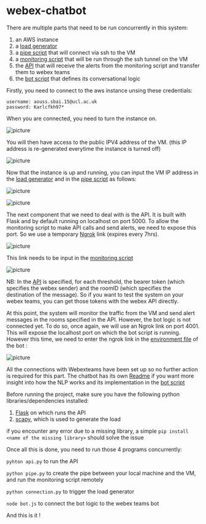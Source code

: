 # webex-chatbot

There are multiple parts that need to be run concurrently in this system:

1) an AWS instance
2) a [load generator](client/venv/connection.py)
3) a [pipe script](client/venv/pipe.py) that will connect via ssh to the VM
4) a [monitoring script](client/venv/sniffer.py) that will be run through the ssh tunnel on the VM
5) the [API](API/api.py) that will receive the alerts from the monitoring script and transfer them to webex teams
6) the [bot script](wam_spark_bot/bot.js) that defines its conversational logic

Firstly, you need to connect to the aws instance unsing these credentials: 
```
username: aouss.sbai.15@ucl.ac.uk 
password: Karlcfkh97*
```


When you are connected, you need to turn the instance on. 


![picture](https://raw.github.com/aousssbai/webex-chatbot/master/pictures/start:stopvm.png)




You will then have access to the public IPV4 address of the VM. (this IP address is re-generated everytime the instance is turned off)


![picture](https://raw.github.com/aousssbai/webex-chatbot/master/pictures/publicIP.png)



Now that the instance is up and running, you can input the VM IP address in the [load generator](client/venv/connection.py) and in the [pipe script](client/venv/pipe.py) as follows: 

![picture](https://raw.github.com/aousssbai/webex-chatbot/master/pictures/vmIPconn.png)

![picture](https://raw.github.com/aousssbai/webex-chatbot/master/pictures/vmIPpipe.png)



The next component that we need to deal with is the API. It is built with Flask and by default running on localhost on port 5000. To allow the monitoring script to make API calls and send alerts, we need to expose this port. So we use a temporary [Ngrok](https://ngrok.com/download) link (expires every 7hrs).





![picture](https://raw.github.com/aousssbai/webex-chatbot/master/pictures/ngrok.png)




This link needs to be input in the [monitoring script](client/venv/sniffer.py)



![picture](https://raw.github.com/aousssbai/webex-chatbot/master/pictures/sniffLink.png)



NB: In the [API](API/api.py) is specified, for each threshold, the bearer token (which specifies the webex sender) and the roomID (which specifies the destination of the message). So if you want to test the system on your webex teams, you can get those tokens with the webex API directly. 

At this point, the system will monitor the traffic from the VM and send alert messages in the rooms specified in the API. However, the bot logic is not connected yet. To do so, once again, we will use an Ngrok link on port 4001. This will expose the localhost port on which the bot script is running. However this time, we need to enter the ngrok link in the [environment file](wam_spark_bot/.env) of the bot :



![picture](https://raw.github.com/aousssbai/webex-chatbot/master/pictures/botngrok.png)




All the connections with Webexteams have been set up so no further action is required for this part. The chatbot has its own [Readme](wam_spark_bot/README.md) if you want more insight into how the NLP works and its implementation in the [bot script](wam_spark_bot/bot.js)

Before running the project, make sure you have the following python libraries/dependencies installed: 

1) [Flask](http://flask.pocoo.org/docs/1.0/installation/) on which runs the API
2) [scapy](https://scapy.readthedocs.io/en/latest/installation.html#installing-scapy-v2-x), which is used to generate the load

if you encounter any error due to a missing library, a simple `pip install <name of the missing library>` should solve the issue



Once all this is done, you need to run those 4 programs concurrently: 



`pyhton api.py` to run the API

`python pipe.py` to create the pipe between your local machine and the VM, and run the monitoring script remotely

`python connection.py` to trigger the load generator

`node bot.js` to connect the bot logic to the webex teams bot

And this is it !






